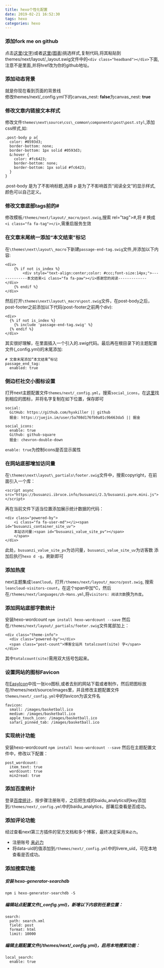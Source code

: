 ```yaml
---
title: hexo个性化配置
date: 2019-02-21 16:52:30
tags: hexo
categories: hexo
---
```


### 添加fork me on github
点击[这里(文字)](https://github.blog/2008-12-19-github-ribbons/)或者[这里(图表)](http://tholman.com/github-corners/)挑选样式,复制代码,将其粘贴到themes/next/layout/_layout.swig文件中的``<div class="headband"></div>``下面,注意不是里面,并将href改为你的github地址。

### 添加动态背景
就是你现在看到页面的背景线  
修改themes/next/_config.yml下的canvas_nest: **false**为canvas_nest: **true**

### 修改文章内链接文本样式
修改文件``themes\next\source\css\_common\components\post\post.styl``,添加css样式,如:
```
.post-body p a{
  color: #0593d3;
  border-bottom: none;
  border-bottom: 1px solid #0593d3;
  &:hover {
    color: #fc6423;
    border-bottom: none;
    border-bottom: 1px solid #fc6423;
  }
}
```
.post-body 是为了不影响标题,选择 p 是为了不影响首页“阅读全文”的显示样式,颜色可以自己定义。

### 修改文章底部tags前的#
修改模板``/themes/next/layout/_macro/post.swig``,搜索 rel="tag">#,将 # 换成 ``<i class="fa fa-tag"></i>``,需重启服务生效

### 在文章末尾统一添加“本文结束”标记
在``\themes\next\layout\_macro``下新建``passage-end-tag.swig``文件,并添加以下内容:
```
<div>
    {% if not is_index %}
        <div style="text-align:center;color: #ccc;font-size:14px;">-------------本文结束<i class="fa fa-paw"></i>感谢您的阅读-------------</div>
    {% endif %}
</div>
```
然后打开``\themes\next\layout\_macro\post.swig``文件，在post-body之后，post-footer之前添加以下代码(post-footer之前两个div):
```
<div>
  {% if not is_index %}
    {% include 'passage-end-tag.swig' %}
  {% endif %}
</div>
```
其实很好理解，在里面插入一个引入的.swig代码。最后再在根目录下的主题配置文件(_config.yml)的末尾添加:
```
# 文章末尾添加“本文结束”标记
passage_end_tag:
  enabled: true
```

### 侧边栏社交小图标设置
打开next主题配置文件``themes/next/_config.yml``，搜索``social_icons``，在[这里](https://fontawesome.com/icons?from=io)找到相应的图标，并将名字复制在如下位置，保存即可
```
social:
  GitHub: https://github.com/hyxkiller || github
  掘金: https://juejin.im/user/5a708d176fb9a01c9b663da5 || 掘金

social_icons:
  enable: true
  Github: github-square
  掘金: chevron-double-down
```
``enable: true``为控制icons是否显示属性

### 在网站底部增加访问量
在``\themes\next\layout\_partials\footer.swig``文件中，搜索copyright，在前面引入一个库：
```
<script async src="https://busuanzi.ibruce.info/busuanzi/2.3/busuanzi.pure.mini.js"></script>
```
再在当前文件下适当位置添加展示统计数据的代码：
```
<div class="powered-by">
    <i class="fa fa-user-md"></i><span id="busuanzi_container_site_uv">
    本站访问量:<span id="busuanzi_value_site_pv"></span>
    </span>
</div>
```
此处，``busuanzi_value_site_pv``为访问量，``busuanzi_value_site_uv``为访客数
添加后执行``hexo d -g``，刷新即可

### 添加热度
next主题集成``leanCloud``，打开``/themes/next/layout/_macro/post.swig``, 搜索``leancloud-visitors-count``，在这个span中加℃，然后在``/themes/next/languages/zh-Hans.yml``,将``visitors: 阅读次数``换为``热度``。

### 添加网站底部字数统计
安装hexo-wordcount
``npm install hexo-wordcount --save``
然后在``/themes/next/layout/_partials/footer.swig``文件尾部加上：
```
<div class="theme-info">
  <div class="powered-by"></div>
  <span class="post-count">博客全站共 totalcount(site) 字</span>
</div>
```
其中``totalcount(site)``需用双大括号包起来。

### 设置网站的图标Favicon
在[EasyIcon](https://www.easyicon.net/)中找一张ico图标,或者去别的网站下载或者制作，然后把图标放在/themes/next/source/images里，并且修改主题配置文件``themes/next/_config.yml``中的favicon为该文件名
```
favicon:
  small: /images/basketball.ico
  medium: /images/basketball.ico
  apple_touch_icon: /images/basketball.ico
  safari_pinned_tab: /images/basketball.ico
```

### 实现统计功能
安装hexo-wordcount
``npm install hexo-wordcount --save``
然后在主题配置文件中，修改以下配置：
```
post_wordcount:
  item_text: true
  wordcount: true
  min2read: true
```

### 添加百度统计
登录[百度统计](http://tongji.baidu.com/)，按步骤注册账号，之后把生成的baidu_analytics的key添加到``/themes/next/_config.yml``中的baidu_analytics，部署后查看是否成功。

### 添加评论功能
经过查看next第三方插件的官方文档和多个博客，最终决定采用``来必力``。
+ 注册账号
[来必力](https://www.livere.com/)
+ 将data-uid的值添加到``/themes/next/_config.yml``中的livere_uid，可在本地查看是否成功。

### 添加搜索功能
##### 安装 hexo-generator-searchdb
```
npm i hexo-generator-searchdb -S
```
##### 编辑站点配置文件(_config.yml)，新增以下内容到任意位置：
```
search:
  path: search.xml
  field: post
  format: html
  limit: 10000
```
##### 编辑主题配置文件(/themes/next/_config.yml)，启用本地搜索功能：
```
local_search:
  enable: true
```